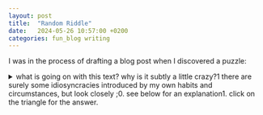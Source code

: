 ```yaml
---
layout: post
title:  "Random Riddle"
date:   2024-05-26 10:57:00 +0200
categories: fun_blog writing
---
```


I was in the process of drafting a blog post when I discovered a puzzle:

<details> 
    <summary>
    what is going on with this text? why is it subtly a little crazy?1 there are surely some idiosyncracies introduced by my own habits and circumstances, but look closely ;0. see below for an explanation1. click on the triangle for the answer.
    </summary>
    <br>
    <em>This text seems to be what happens when you have two keyboards connected to one computer, and you type with left hand on one and right on the other! I can't remember if it's because shift on one doesn't transfer to the other (?), or if they just had different layouts and I was expecting UK on one and getting US on the other.</em>
</details>